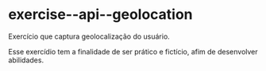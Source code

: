 # exercise--api--geolocation
Exercício que captura geolocalização do usuário.

Esse exercídio tem a finalidade de ser prático e fictício, afim de desenvolver abilidades.
